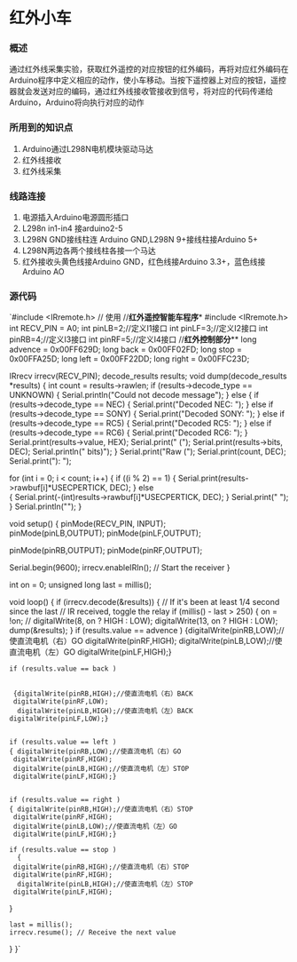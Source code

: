# 红外小车

### 概述
  通过红外线采集实验，获取红外遥控的对应按钮的红外编码，再将对应红外编码在Arduino程序中定义相应的动作，使小车移动。当按下遥控器上对应的按钮，遥控器就会发送对应的编码，通过红外线接收管接收到信号，将对应的代码传递给Arduino，Arduino将向执行对应的动作


### 所用到的知识点
1. Arduino通过L298N电机模块驱动马达
2. 红外线接收
3. 红外线采集

### 线路连接
1.	电源插入Arduino电源圆形插口
2.	L298n in1-in4 接arduino2-5
3.	L298N GND接线柱连 Arduino GND,L298N 9+接线柱接Arduino 5+
4.	L298N两边各两个接线柱各接一个马达
5.	红外接收头黄色线接Arduino GND，红色线接Arduino 3.3+，蓝色线接Arduino AO


### 源代码

`#include <IRremote.h>  // 使用
//******红外遥控智能车程序*******
#include <IRremote.h>
int RECV_PIN = A0;
int pinLB=2;//定义I1接口
int pinLF=3;//定义I2接口
int pinRB=4;//定义I3接口
int pinRF=5;//定义I4接口
//******红外控制部分********
long advence = 0x00FF629D;
long back = 0x00FF02FD;
long stop = 0x00FFA25D;
long left = 0x00FF22DD;
long right = 0x00FFC23D;

IRrecv irrecv(RECV_PIN);
decode_results results;
void dump(decode_results *results) {
  int count = results->rawlen;
  if (results->decode_type == UNKNOWN) 
    {
     Serial.println("Could not decode message");
    } 
  else 
   {
    if (results->decode_type == NEC) 
      {
       Serial.print("Decoded NEC: ");
      } 
    else if (results->decode_type == SONY) 
      {
       Serial.print("Decoded SONY: ");
      } 
    else if (results->decode_type == RC5) 
      {
       Serial.print("Decoded RC5: ");
      } 
    else if (results->decode_type == RC6) 
      {
       Serial.print("Decoded RC6: ");
      }
     Serial.print(results->value, HEX);
     Serial.print(" (");
     Serial.print(results->bits, DEC);
     Serial.println(" bits)");
   }
     Serial.print("Raw (");
     Serial.print(count, DEC);
     Serial.print("): ");

  for (int i = 0; i < count; i++) 
     {
      if ((i % 2) == 1) {
      Serial.print(results->rawbuf[i]*USECPERTICK, DEC);
     } 
    else  
     {
      Serial.print(-(int)results->rawbuf[i]*USECPERTICK, DEC);
     }
    Serial.print(" ");
     }
      Serial.println("");
     }

void setup()
 {
  pinMode(RECV_PIN, INPUT);   
  pinMode(pinLB,OUTPUT);
  pinMode(pinLF,OUTPUT);
  
  pinMode(pinRB,OUTPUT);
  pinMode(pinRF,OUTPUT);
 
Serial.begin(9600);
  irrecv.enableIRIn(); // Start the receiver
 }

int on = 0;
unsigned long last = millis();

void loop() 
{
  if (irrecv.decode(&results)) 
   {
    // If it's been at least 1/4 second since the last
    // IR received, toggle the relay
    if (millis() - last > 250) 
      {
       on = !on;
//       digitalWrite(8, on ? HIGH : LOW);
       digitalWrite(13, on ? HIGH : LOW);
       dump(&results);
      }
    if (results.value == advence )
    {digitalWrite(pinRB,LOW);//使直流电机（右）GO
    digitalWrite(pinRF,HIGH);
    digitalWrite(pinLB,LOW);//使直流电机（左）GO
    digitalWrite(pinLF,HIGH);}

    if (results.value == back )
   

     {digitalWrite(pinRB,HIGH);//使直流电机（右）BACK
     digitalWrite(pinRF,LOW);
      digitalWrite(pinLB,HIGH);//使直流电机（左）BACK
    digitalWrite(pinLF,LOW);}
       

    if (results.value == left )
    { digitalWrite(pinRB,LOW);//使直流电机（右）GO
     digitalWrite(pinRF,HIGH);
     digitalWrite(pinLB,HIGH);//使直流电机（左）STOP
     digitalWrite(pinLF,HIGH);}


    if (results.value == right )
    { digitalWrite(pinRB,HIGH);//使直流电机（右）STOP
     digitalWrite(pinRF,HIGH);
     digitalWrite(pinLB,LOW);//使直流电机（左）GO
     digitalWrite(pinLF,HIGH);}

    if (results.value == stop )
      {
     digitalWrite(pinRB,HIGH);//使直流电机（右）STOP
     digitalWrite(pinRF,HIGH);
      digitalWrite(pinLB,HIGH);//使直流电机（左）STOP
     digitalWrite(pinLF,HIGH);
   
   } 
          
    last = millis();      
    irrecv.resume(); // Receive the next value
  }
}`


